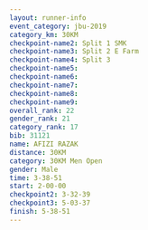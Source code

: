 ```yaml
---
layout: runner-info 
event_category: jbu-2019 
category_km: 30KM 
checkpoint-name2: Split 1 SMK 
checkpoint-name3: Split 2 E Farm 
checkpoint-name4: Split 3 
checkpoint-name5: 
checkpoint-name6: 
checkpoint-name7: 
checkpoint-name8: 
checkpoint-name9: 
overall_rank: 22
gender_rank: 21
category_rank: 17
bib: 31121
name: AFIZI RAZAK
distance: 30KM
category: 30KM Men Open
gender: Male
time: 3-38-51
start: 2-00-00
checkpoint2: 3-32-39
checkpoint3: 5-03-37
finish: 5-38-51
---
```

